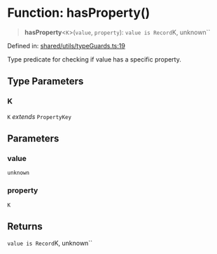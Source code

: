 # Function: hasProperty()

> **hasProperty**\<`K`\>(`value`, `property`): `value is Record`K, unknown``

Defined in: [shared/utils/typeGuards.ts:19](https://github.com/Nick2bad4u/Uptime-Watcher/blob/dca5483e793478722cd3e6e125cafcec5fc771f0/shared/utils/typeGuards.ts#L19)

Type predicate for checking if value has a specific property.

## Type Parameters

### K

`K` *extends* `PropertyKey`

## Parameters

### value

`unknown`

### property

`K`

## Returns

`value is Record`K, unknown``

